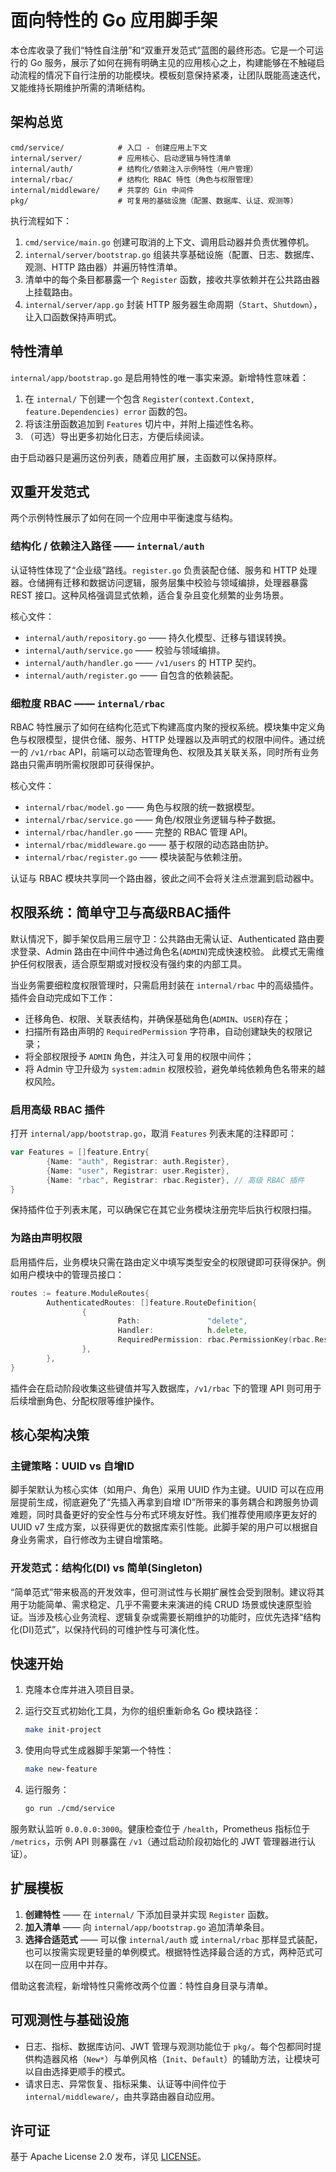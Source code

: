 # 面向特性的 Go 应用脚手架

本仓库收录了我们“特性自注册”和“双重开发范式”蓝图的最终形态。它是一个可运行的 Go 服务，展示了如何在拥有明确主见的应用核心之上，构建能够在不触碰启动流程的情况下自行注册的功能模块。模板刻意保持紧凑，让团队既能高速迭代，又能维持长期维护所需的清晰结构。

## 架构总览

```
cmd/service/            # 入口 - 创建应用上下文
internal/server/        # 应用核心、启动逻辑与特性清单
internal/auth/          # 结构化/依赖注入示例特性（用户管理）
internal/rbac/          # 结构化 RBAC 特性（角色与权限管理）
internal/middleware/    # 共享的 Gin 中间件
pkg/                    # 可复用的基础设施（配置、数据库、认证、观测等）
```

执行流程如下：

1. `cmd/service/main.go` 创建可取消的上下文、调用启动器并负责优雅停机。
2. `internal/server/bootstrap.go` 组装共享基础设施（配置、日志、数据库、观测、HTTP 路由器）并遍历特性清单。
3. 清单中的每个条目都暴露一个 `Register` 函数，接收共享依赖并在公共路由器上挂载路由。
4. `internal/server/app.go` 封装 HTTP 服务器生命周期（`Start`、`Shutdown`），让入口函数保持声明式。

## 特性清单

`internal/app/bootstrap.go` 是启用特性的唯一事实来源。新增特性意味着：

1. 在 `internal/` 下创建一个包含 `Register(context.Context, feature.Dependencies) error` 函数的包。
2. 将该注册函数追加到 `Features` 切片中，并附上描述性名称。
3. （可选）导出更多初始化日志，方便后续阅读。

由于启动器只是遍历这份列表，随着应用扩展，主函数可以保持原样。

## 双重开发范式

两个示例特性展示了如何在同一个应用中平衡速度与结构。

### 结构化 / 依赖注入路径 —— `internal/auth`

认证特性体现了“企业级”路线。`register.go` 负责装配仓储、服务和 HTTP 处理器。仓储拥有迁移和数据访问逻辑，服务层集中校验与领域编排，处理器暴露 REST 接口。这种风格强调显式依赖，适合复杂且变化频繁的业务场景。

核心文件：

- `internal/auth/repository.go` —— 持久化模型、迁移与错误转换。
- `internal/auth/service.go` —— 校验与领域编排。
- `internal/auth/handler.go` —— `/v1/users` 的 HTTP 契约。
- `internal/auth/register.go` —— 自包含的依赖装配。

### 细粒度 RBAC —— `internal/rbac`

RBAC 特性展示了如何在结构化范式下构建高度内聚的授权系统。模块集中定义角色与权限模型，提供仓储、服务、HTTP 处理器以及声明式的权限中间件。通过统一的 `/v1/rbac` API，前端可以动态管理角色、权限及其关联关系，同时所有业务路由只需声明所需权限即可获得保护。

核心文件：

- `internal/rbac/model.go` —— 角色与权限的统一数据模型。
- `internal/rbac/service.go` —— 角色/权限业务逻辑与种子数据。
- `internal/rbac/handler.go` —— 完整的 RBAC 管理 API。
- `internal/rbac/middleware.go` —— 基于权限的动态路由防护。
- `internal/rbac/register.go` —— 模块装配与依赖注册。

认证与 RBAC 模块共享同一个路由器，彼此之间不会将关注点泄漏到启动器中。

## 权限系统：简单守卫与高级RBAC插件

默认情况下，脚手架仅启用三层守卫：公共路由无需认证、Authenticated 路由要求登录、Admin 路由在中间件中通过角色名(`ADMIN`)完成快速校验。
此模式无需维护任何权限表，适合原型期或对授权没有强约束的内部工具。

当业务需要细粒度权限管理时，只需启用封装在 `internal/rbac` 中的高级插件。插件会自动完成如下工作：

- 迁移角色、权限、关联表结构，并确保基础角色(`ADMIN`、`USER`)存在；
- 扫描所有路由声明的 `RequiredPermission` 字符串，自动创建缺失的权限记录；
- 将全部权限授予 `ADMIN` 角色，并注入可复用的权限中间件；
- 将 Admin 守卫升级为 `system:admin` 权限校验，避免单纯依赖角色名带来的越权风险。

### 启用高级 RBAC 插件

打开 `internal/app/bootstrap.go`，取消 `Features` 列表末尾的注释即可：

```go
var Features = []feature.Entry{
        {Name: "auth", Registrar: auth.Register},
        {Name: "user", Registrar: user.Register},
        {Name: "rbac", Registrar: rbac.Register}, // 高级 RBAC 插件
}
```

保持插件位于列表末尾，可以确保它在其它业务模块注册完毕后执行权限扫描。

### 为路由声明权限

启用插件后，业务模块只需在路由定义中填写类型安全的权限键即可获得保护。例如用户模块中的管理员接口：

```go
routes := feature.ModuleRoutes{
        AuthenticatedRoutes: []feature.RouteDefinition{
                {
                        Path:               "delete",
                        Handler:            h.delete,
                        RequiredPermission: rbac.PermissionKey(rbac.ResourceUser, rbac.ActionDelete),
                },
        },
}
```

插件会在启动阶段收集这些键值并写入数据库，`/v1/rbac` 下的管理 API 则可用于后续增删角色、分配权限等维护操作。

## 核心架构决策

### 主键策略：UUID vs 自增ID

脚手架默认为核心实体（如用户、角色）采用 UUID 作为主键。UUID 可以在应用层提前生成，彻底避免了“先插入再拿到自增 ID”所带来的事务耦合和跨服务协调难题，同时具备更好的安全性与分布式环境友好性。我们推荐使用顺序更友好的 UUID v7 生成方案，以获得更优的数据库索引性能。此脚手架的用户可以根据自身业务需求，自行修改为主键自增策略。

### 开发范式：结构化(DI) vs 简单(Singleton)

“简单范式”带来极高的开发效率，但可测试性与长期扩展性会受到限制。建议将其用于功能简单、需求稳定、几乎不需要未来演进的纯 CRUD 场景或快速原型验证。当涉及核心业务流程、逻辑复杂或需要长期维护的功能时，应优先选择“结构化(DI)范式”，以保持代码的可维护性与可演化性。

## 快速开始

1. 克隆本仓库并进入项目目录。
2. 运行交互式初始化工具，为你的组织重新命名 Go 模块路径：

   ```bash
   make init-project
   ```

3. 使用向导式生成器脚手架第一个特性：

   ```bash
   make new-feature
   ```

4. 运行服务：

   ```bash
   go run ./cmd/service
   ```

服务默认监听 `0.0.0.0:3000`。健康检查位于 `/health`，Prometheus 指标位于 `/metrics`，示例 API 则暴露在 `/v1`（通过启动阶段初始化的 JWT 管理器进行认证）。

## 扩展模板

1. **创建特性** —— 在 `internal/` 下添加目录并实现 `Register` 函数。
2. **加入清单** —— 向 `internal/app/bootstrap.go` 追加清单条目。
3. **选择合适范式** —— 可以像 `internal/auth` 或 `internal/rbac` 那样显式装配，也可以按需实现更轻量的单例模式。根据特性选择最合适的方式，两种范式可以在同一应用中并存。

借助这套流程，新增特性只需修改两个位置：特性自身目录与清单。

## 可观测性与基础设施

- 日志、指标、数据库访问、JWT 管理与观测功能位于 `pkg/`。每个包都同时提供构造器风格（`New*`）与单例风格（`Init`、`Default`）的辅助方法，让模块可以自由选择更顺手的模式。
- 请求日志、异常恢复、指标采集、认证等中间件位于 `internal/middleware/`，由共享路由器自动应用。

## 许可证

基于 Apache License 2.0 发布，详见 [LICENSE](LICENSE)。
